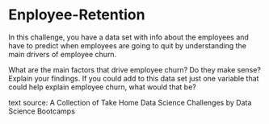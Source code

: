# Enployee-Retention

In this challenge, you have a data set with info about the employees and have to predict when
employees are going to quit by understanding the main drivers of employee churn.

What are the main factors that drive employee churn? Do they make sense? Explain your
findings.
If you could add to this data set just one variable that could help explain employee churn,
what would that be?

text source: A Collection of Take Home Data Science Challenges by Data Science Bootcamps
